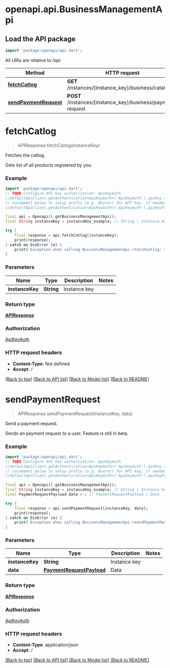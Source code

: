 # openapi.api.BusinessManagementApi

## Load the API package
```dart
import 'package:openapi/api.dart';
```

All URIs are relative to */api*

Method | HTTP request | Description
------------- | ------------- | -------------
[**fetchCatlog**](BusinessManagementApi.md#fetchcatlog) | **GET** /instances/{instance_key}/business/catalog | Fetches the catlog.
[**sendPaymentRequest**](BusinessManagementApi.md#sendpaymentrequest) | **POST** /instances/{instance_key}/business/payment-request | Send a payment request.


# **fetchCatlog**
> APIResponse fetchCatlog(instanceKey)

Fetches the catlog.

Gets list of all products registered by you.

### Example
```dart
import 'package:openapi/api.dart';
// TODO Configure API key authorization: ApiKeyAuth
//defaultApiClient.getAuthentication<ApiKeyAuth>('ApiKeyAuth').apiKey = 'YOUR_API_KEY';
// uncomment below to setup prefix (e.g. Bearer) for API key, if needed
//defaultApiClient.getAuthentication<ApiKeyAuth>('ApiKeyAuth').apiKeyPrefix = 'Bearer';

final api = Openapi().getBusinessManagementApi();
final String instanceKey = instanceKey_example; // String | Instance key

try {
    final response = api.fetchCatlog(instanceKey);
    print(response);
} catch on DioError (e) {
    print('Exception when calling BusinessManagementApi->fetchCatlog: $e\n');
}
```

### Parameters

Name | Type | Description  | Notes
------------- | ------------- | ------------- | -------------
 **instanceKey** | **String**| Instance key | 

### Return type

[**APIResponse**](APIResponse.md)

### Authorization

[ApiKeyAuth](../README.md#ApiKeyAuth)

### HTTP request headers

 - **Content-Type**: Not defined
 - **Accept**: */*

[[Back to top]](#) [[Back to API list]](../README.md#documentation-for-api-endpoints) [[Back to Model list]](../README.md#documentation-for-models) [[Back to README]](../README.md)

# **sendPaymentRequest**
> APIResponse sendPaymentRequest(instanceKey, data)

Send a payment request.

Sends an payment request to a user. Feature is still in beta.

### Example
```dart
import 'package:openapi/api.dart';
// TODO Configure API key authorization: ApiKeyAuth
//defaultApiClient.getAuthentication<ApiKeyAuth>('ApiKeyAuth').apiKey = 'YOUR_API_KEY';
// uncomment below to setup prefix (e.g. Bearer) for API key, if needed
//defaultApiClient.getAuthentication<ApiKeyAuth>('ApiKeyAuth').apiKeyPrefix = 'Bearer';

final api = Openapi().getBusinessManagementApi();
final String instanceKey = instanceKey_example; // String | Instance key
final PaymentRequestPayload data = ; // PaymentRequestPayload | Data

try {
    final response = api.sendPaymentRequest(instanceKey, data);
    print(response);
} catch on DioError (e) {
    print('Exception when calling BusinessManagementApi->sendPaymentRequest: $e\n');
}
```

### Parameters

Name | Type | Description  | Notes
------------- | ------------- | ------------- | -------------
 **instanceKey** | **String**| Instance key | 
 **data** | [**PaymentRequestPayload**](PaymentRequestPayload.md)| Data | 

### Return type

[**APIResponse**](APIResponse.md)

### Authorization

[ApiKeyAuth](../README.md#ApiKeyAuth)

### HTTP request headers

 - **Content-Type**: application/json
 - **Accept**: */*

[[Back to top]](#) [[Back to API list]](../README.md#documentation-for-api-endpoints) [[Back to Model list]](../README.md#documentation-for-models) [[Back to README]](../README.md)

